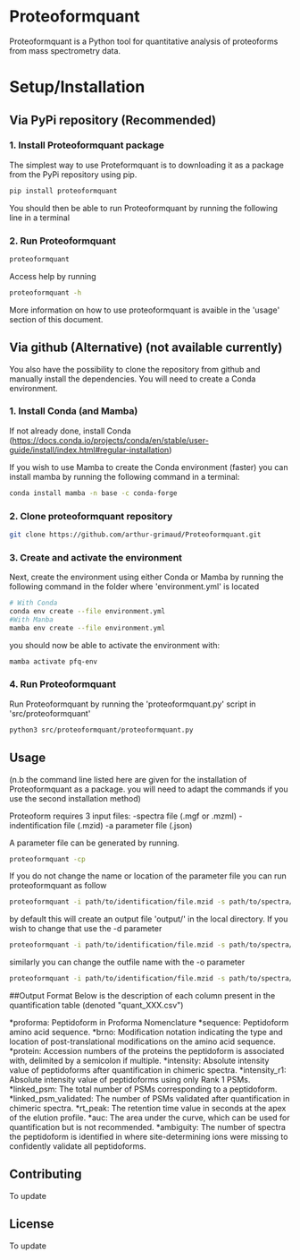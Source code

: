 # Proteoformquant

Proteoformquant is a Python tool for quantitative analysis of proteoforms from mass spectrometry data.

# Setup/Installation

## Via PyPi repository (Recommended)

### 1. Install Proteoformquant package

The  simplest way to use Proteformquant is to downloading it as a package from the PyPi repository using pip.

```bash
pip install proteoformquant
```
You should then be able to run Proteoformquant by running the following line in a terminal

### 2. Run Proteoformquant

```bash
proteoformquant
```
Access help by running

```bash
proteoformquant -h
```

More information on how to use proteoformquant is avaible in the 'usage' section of this document.

## Via github (Alternative) (not available currently)

You also have the possibility to clone the repository from github and manually install the dependencies. You will need to create a Conda environment.

### 1. Install Conda (and Mamba)

If not already done, install Conda (https://docs.conda.io/projects/conda/en/stable/user-guide/install/index.html#regular-installation)

If you wish to use Mamba to create the Conda environment (faster) you can install mamba by running the following command in a terminal:

```bash
conda install mamba -n base -c conda-forge
```
### 2. Clone proteoformquant repository

```bash
git clone https://github.com/arthur-grimaud/Proteoformquant.git
```
### 3. Create and activate the environment

Next, create the environment using either Conda or Mamba by running the following command in the folder where 'environment.yml' is located

```bash
# With Conda
conda env create --file environment.yml
#With Manba
mamba env create --file environment.yml
```
you should now be able to activate the environment with:

```bash
mamba activate pfq-env
```
### 4. Run Proteoformquant

Run Proteoformquant by running the 'proteoformquant.py' script in 'src/proteoformquant'

```bash
python3 src/proteoformquant/proteoformquant.py
```

## Usage

(n.b the command line listed here are given for the installation of Proteoformquant as a package. you will need to adapt the commands if you use the second installation method)

Proteoform requires 3 input files:
-spectra file (.mgf or .mzml)
-indentification file (.mzid)
-a parameter file (.json)

A parameter file can be generated by running.

```bash
proteoformquant -cp
```

If you do not change the name or location of the parameter file you can run proteoformquant as follow

```bash
proteoformquant -i path/to/identification/file.mzid -s path/to/spectra/file.mgf
```
by default this will create an output file 'output/' in the local directory. If you wish to change that use the -d parameter

```bash
proteoformquant -i path/to/identification/file.mzid -s path/to/spectra/file.mgf -d path/to/my_output_folder
```

similarly you can change the outfile name with the -o parameter

```bash
proteoformquant -i path/to/identification/file.mzid -s path/to/spectra/file.mgf -d path/to/my_output_folder -o output_file_1
```

##Output Format
Below is the description of each column present in the quantification table (denoted "quant_XXX.csv")

*proforma: Peptidoform in Proforma Nomenclature
*sequence: Peptidoform amino acid sequence.
*brno: Modification notation indicating the type and location of post-translational modifications on the amino acid sequence.
*protein: Accession numbers of the proteins the peptidoform is associated with, delimited by a semicolon if multiple.
*intensity: Absolute intensity value of peptidoforms after quantification in chimeric spectra.
*intensity_r1: Absolute intensity value of peptidoforms using only Rank 1 PSMs.
*linked_psm: The total number of PSMs corresponding to a peptidoform.
*linked_psm_validated: The number of PSMs validated after quantification in chimeric spectra.
*rt_peak: The retention time value in seconds at the apex of the elution profile.
*auc: The area under the curve, which can be used for quantification but is not recommended.
*ambiguity: The number of spectra the peptidoform is identified in where site-determining ions were missing to confidently validate all peptidoforms.


## Contributing

To update

## License

To update
